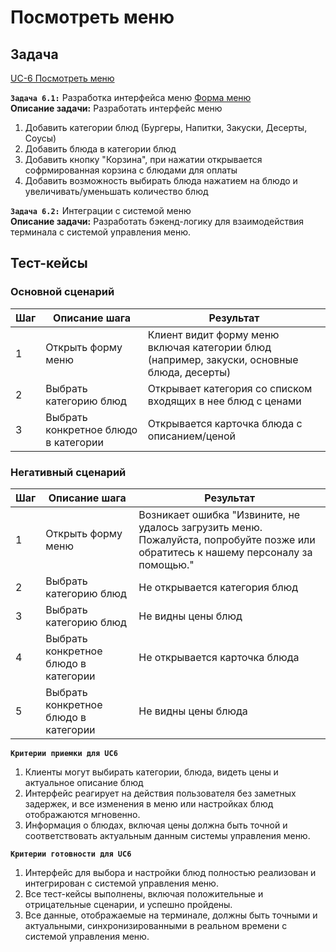 # Посмотреть меню

## Задача

[UC-6 Посмотреть меню](../req.md#uc6)

**`Задача 6.1:`** Разработка интерфейса меню [Форма меню](../uix.md#wf6)
<br>
**Описание задачи:** Разработать интерфейс меню
1. Добавить категории блюд (Бургеры, Напитки, Закуски, Десерты, Соусы)
2. Добавить блюда в категории блюд
3. Добавить кнопку "Корзина", при нажатии открывается софрмированная корзина с блюдами для оплаты
4. Добавить возможность выбирать блюда нажатием на блюдо и увеличивать/уменьшать количество блюд 

**`Задача 6.2:`** Интеграции с системой меню
<br>
**Описание задачи:**  Разработать бэкенд-логику для взаимодействия терминала с системой управления меню. 

## Тест-кейсы

###  Основной сценарий

| Шаг | Описание шага                                               | Результат                                       |
|-----|-------------------------------------------------------------|-------------------------------------------------|
| 1   | Открыть форму меню                                          | Клиент видит форму меню включая категории блюд (например, закуски, основные блюда, десерты) |
| 2   | Выбрать категорию блюд                                      | Открывает категория со списком входящих в нее блюд с ценами   |
| 3   | Выбрать конкретное блюдо в категории                        | Открывается карточка блюда с описанием/ценой    |

### Негативный сценарий

| Шаг | Описание шага                                               | Результат                                       |
|-----|-------------------------------------------------------------|-------------------------------------------------|
| 1   | Открыть форму меню  | Возникает ошибка "Извините, не удалось загрузить меню. Пожалуйста, попробуйте позже или обратитесь к нашему персоналу за помощью." |
| 2   | Выбрать категорию блюд                                      | Не открывается категория блюд  |
| 3   | Выбрать категорию блюд                                      | Не  видны цены блюд  |
| 4   | Выбрать конкретное блюдо в категории                        | Не открывается карточка блюда    |
| 5   | Выбрать конкретное блюдо в категории                        | Не  видны цены блюда    |


**`Критерии приемки для UC6`**

1. Клиенты могут выбирать категории, блюда, видеть цены и актуальное описание блюд
2. Интерфейс реагирует на действия пользователя без заметных задержек, и все изменения в меню или настройках блюд отображаются мгновенно.
3. Информация о блюдах, включая цены должна быть точной и соответствовать актуальным данным системы управления меню.

**`Критерии готовности для UC6`**

1. Интерфейс для выбора и настройки блюд полностью реализован и интегрирован с системой управления меню. 
2. Все тест-кейсы выполнены, включая положительные и отрицательные сценарии, и успешно пройдены.
3. Все данные, отображаемые на терминале, должны быть точными и актуальными, синхронизированными в реальном времени с системой управления меню.
